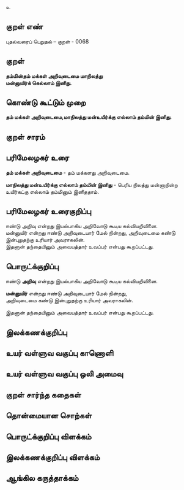 உ

## குறள் எண் 

புதல்வரைப் பெறுதல் – குறள் - 0068  

## குறள் 

**தம்மின்தம் மக்கள் அறிவுடைமை மாநிலத்து  
மன்னுயிர்க் கெல்லாம் இனிது.** 

## கொண்டு கூட்டும் முறை

**தம் மக்கள் அறிவுடைமை,மாநிலத்து மன்உயிர்க்கு எல்லாம் தம்மின் இனிது.**  

## குறள் சாரம் 


## பரிமேலழகர் உரை

**தம் மக்கள் அறிவுடைமை** - தம் மக்களது அறிவுடைமை.  

**மாநிலத்து மன்உயிர்க்கு எல்லாம் தம்மின் இனிது** - பெரிய நிலத்து மன்னாநின்ற உயிர்கட்கு எல்லாம் தம்மினும் இனிததாம்.

## பரிமேலழகர் உரைகுறிப்பு   

ஈண்டு அறிவு என்றது இயல்பாகிய அறிவோடு கூடிய கல்வியறிவினை.  
மன்னுயிர் என்றது ஈண்டு அறிவுடையார் மேல் நின்றது, அறிவுடைமை கண்டு இன்புறுதற்கு உரியார் அவராகலின்.  
இதனான் தந்தையினும் அவையத்தார் உவப்பர் என்பது கூறப்பட்டது.  

## பொருட்க்குறிப்பு 

ஈண்டு **அறிவு** என்றது இயல்பாகிய அறிவோடு கூடிய கல்வியறிவினை.  

**மன்னுயிர்** என்றது ஈண்டு அறிவுடையார் மேல் நின்றது,  
அறிவுடைமை கண்டு இன்புறுதற்கு உரியார் அவராகலின்.  

இதனான் தந்தையினும் அவையத்தார் உவப்பர் என்பது கூறப்பட்டது.  

## இலக்கணக்குறிப்பு  


## உயர் வள்ளுவ வகுப்பு காணொளி


## உயர் வள்ளுவ வகுப்பு ஒலி அமைவு 

 
## குறள் சார்ந்த கதைகள் 


## தொன்மையான சொற்கள்


## பொருட்க்குறிப்பு விளக்கம்


## இலக்கணக்குறிப்பு விளக்கம்


## ஆங்கில கருத்தாக்கம் 


